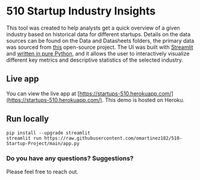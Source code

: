 # 510 Startup Industry Insights 
This tool was created to help analysts get a quick overview of a given industry based on historical data for different startups. Details on the data sources can be found on the Data and Datasheets folders, the primary data was sourced from [this](https://raw.githubusercontent.com/realonbebeto/Startup-App/main/recom_data/main_data.csv) open-source project. The UI was built with [Streamlit](https://streamlit.io) and [written in pure Python,](https://github.com/omartinez182/510-Startup-Project/blob/main/app.py) and it allows the user to interactively visualize different key metrics and descriptive statistics of the selected industry.

## Live app
You can view the live app at [https://startups-510.herokuapp.com/](https://startups-510.herokuapp.com/). This demo is hosted on Heroku.

## Run locally

```
pip install --upgrade streamlit
streamlit run https://raw.githubusercontent.com/omartinez182/510-Startup-Project/main/app.py
```

### Do you have any questions? Suggestions?

Please feel free to reach out.
